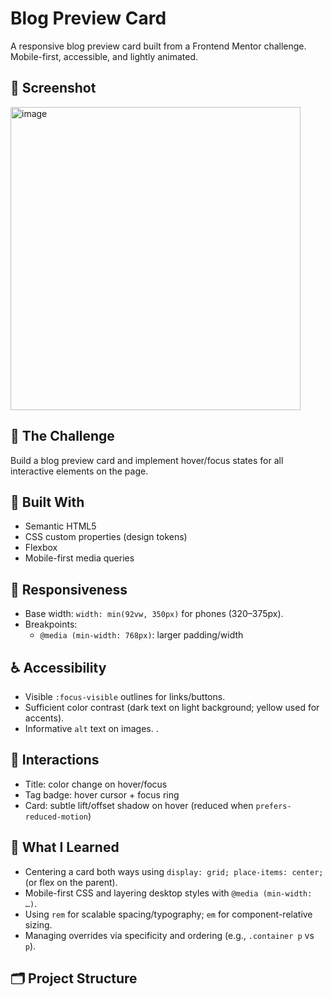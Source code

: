 # Blog Preview Card

A responsive blog preview card built from a Frontend Mentor challenge. Mobile-first, accessible, and lightly animated.

## 📸 Screenshot
<img width="464" height="485" alt="image" src="https://github.com/user-attachments/assets/661d4b78-4038-4f79-9487-aa17b656c405" />


## 🎯 The Challenge
Build a blog preview card and implement hover/focus states for all interactive elements on the page.

## 🧰 Built With
- Semantic HTML5
- CSS custom properties (design tokens)
- Flexbox
- Mobile-first media queries

## 📐 Responsiveness
- Base width: `width: min(92vw, 350px)` for phones (320–375px).
- Breakpoints:
  - `@media (min-width: 768px)`: larger padding/width


## ♿ Accessibility
- Visible `:focus-visible` outlines for links/buttons.
- Sufficient color contrast (dark text on light background; yellow used for accents).
- Informative `alt` text on images.
.

## 🧪 Interactions
- Title: color change on hover/focus
- Tag badge: hover cursor + focus ring
- Card: subtle lift/offset shadow on hover (reduced when `prefers-reduced-motion`)

## 🧠 What I Learned
- Centering a card both ways using `display: grid; place-items: center;` (or flex on the parent).
- Mobile-first CSS and layering desktop styles with `@media (min-width: …)`.
- Using `rem` for scalable spacing/typography; `em` for component-relative sizing.
- Managing overrides via specificity and ordering (e.g., `.container p` vs `p`).

## 🗂️ Project Structure
